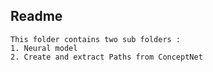 ## Readme
~~~
This folder contains two sub folders :
1. Neural model
2. Create and extract Paths from ConceptNet
~~~


